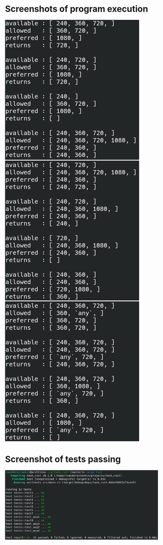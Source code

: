 # Screenshots of program execution

![Screenshot 1](./screens/screenshot1.png)
![Screenshot 2](./screens/screenshot2.png)
![Screenshot 3](./screens/screenshot3.png)

# Screenshot of tests passing

![Screenshot of tests](./screens/screenshot_tests.png)